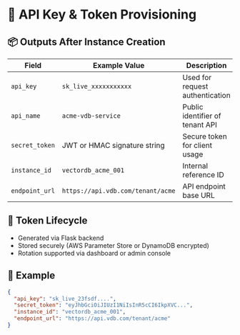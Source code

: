 # 🔐 API Key & Token Provisioning

## 📦 Outputs After Instance Creation

| Field         | Example Value                         | Description                        |
|---------------|----------------------------------------|------------------------------------|
| `api_key`     | `sk_live_xxxxxxxxxxx`                 | Used for request authentication    |
| `api_name`    | `acme-vdb-service`                    | Public identifier of tenant API    |
| `secret_token`| JWT or HMAC signature string           | Secure token for client usage      |
| `instance_id` | `vectordb_acme_001`                   | Internal reference ID              |
| `endpoint_url`| `https://api.vdb.com/tenant/acme`     | API endpoint base URL              |

## 🔁 Token Lifecycle

- Generated via Flask backend
- Stored securely (AWS Parameter Store or DynamoDB encrypted)
- Rotation supported via dashboard or admin console

## 🧪 Example

```json
{
  "api_key": "sk_live_23fsdf....",
  "secret_token": "eyJhbGciOiJIUzI1NiIsInR5cCI6IkpXVC...",
  "instance_id": "vectordb_acme_001",
  "endpoint_url": "https://api.vdb.com/tenant/acme"
}
